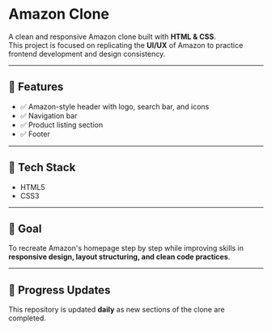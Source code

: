 # Amazon Clone  

A clean and responsive Amazon clone built with **HTML & CSS**.  
This project is focused on replicating the **UI/UX** of Amazon to practice frontend development and design consistency.  

---

## 🚀 Features  
- ✅ Amazon-style header with logo, search bar, and icons  
- ✅ Navigation bar  
- ✅ Product listing section  
- ✅ Footer  

---

## 📂 Tech Stack  
- HTML5  
- CSS3  

---

## 🎯 Goal  
To recreate Amazon's homepage step by step while improving skills in **responsive design, layout structuring, and clean code practices**.  

---

## 📌 Progress Updates  
This repository is updated **daily** as new sections of the clone are completed.  

